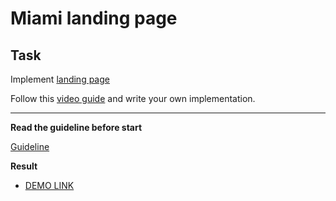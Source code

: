 # Miami landing page

## Task

Implement [landing page](https://www.figma.com/file/OgS4RW5LfkJX613IfBeI6n/miami_home)

Follow this [video guide](https://www.loom.com/share/802c2f6196004416964ed6069bba2d8f) and write your own implementation.

---
**Read the guideline before start**

[Guideline](https://mate-academy.github.io/layout_task-guideline/)

**Result**

- [DEMO LINK](https://KseniiaMazan.github.io/layout_miami/)
